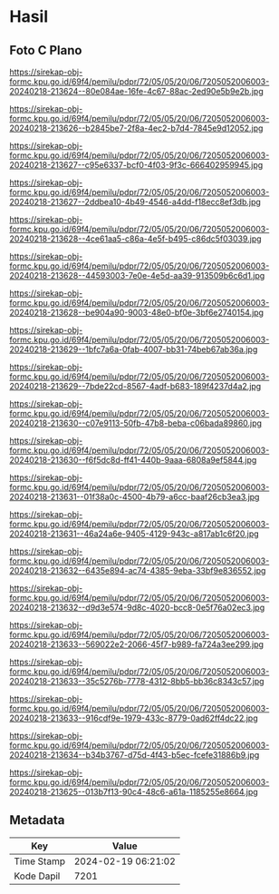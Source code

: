 # Hasil

## Foto C Plano

https://sirekap-obj-formc.kpu.go.id/69f4/pemilu/pdpr/72/05/05/20/06/7205052006003-20240218-213624--80e084ae-16fe-4c67-88ac-2ed90e5b9e2b.jpg

https://sirekap-obj-formc.kpu.go.id/69f4/pemilu/pdpr/72/05/05/20/06/7205052006003-20240218-213626--b2845be7-2f8a-4ec2-b7d4-7845e9d12052.jpg

https://sirekap-obj-formc.kpu.go.id/69f4/pemilu/pdpr/72/05/05/20/06/7205052006003-20240218-213627--c95e6337-bcf0-4f03-9f3c-666402959945.jpg

https://sirekap-obj-formc.kpu.go.id/69f4/pemilu/pdpr/72/05/05/20/06/7205052006003-20240218-213627--2ddbea10-4b49-4546-a4dd-f18ecc8ef3db.jpg

https://sirekap-obj-formc.kpu.go.id/69f4/pemilu/pdpr/72/05/05/20/06/7205052006003-20240218-213628--4ce61aa5-c86a-4e5f-b495-c86dc5f03039.jpg

https://sirekap-obj-formc.kpu.go.id/69f4/pemilu/pdpr/72/05/05/20/06/7205052006003-20240218-213628--44593003-7e0e-4e5d-aa39-913509b6c6d1.jpg

https://sirekap-obj-formc.kpu.go.id/69f4/pemilu/pdpr/72/05/05/20/06/7205052006003-20240218-213628--be904a90-9003-48e0-bf0e-3bf6e2740154.jpg

https://sirekap-obj-formc.kpu.go.id/69f4/pemilu/pdpr/72/05/05/20/06/7205052006003-20240218-213629--1bfc7a6a-0fab-4007-bb31-74beb67ab36a.jpg

https://sirekap-obj-formc.kpu.go.id/69f4/pemilu/pdpr/72/05/05/20/06/7205052006003-20240218-213629--7bde22cd-8567-4adf-b683-189f4237d4a2.jpg

https://sirekap-obj-formc.kpu.go.id/69f4/pemilu/pdpr/72/05/05/20/06/7205052006003-20240218-213630--c07e9113-50fb-47b8-beba-c06bada89860.jpg

https://sirekap-obj-formc.kpu.go.id/69f4/pemilu/pdpr/72/05/05/20/06/7205052006003-20240218-213630--f6f5dc8d-ff41-440b-9aaa-6808a9ef5844.jpg

https://sirekap-obj-formc.kpu.go.id/69f4/pemilu/pdpr/72/05/05/20/06/7205052006003-20240218-213631--01f38a0c-4500-4b79-a6cc-baaf26cb3ea3.jpg

https://sirekap-obj-formc.kpu.go.id/69f4/pemilu/pdpr/72/05/05/20/06/7205052006003-20240218-213631--46a24a6e-9405-4129-943c-a817ab1c6f20.jpg

https://sirekap-obj-formc.kpu.go.id/69f4/pemilu/pdpr/72/05/05/20/06/7205052006003-20240218-213632--6435e894-ac74-4385-9eba-33bf9e836552.jpg

https://sirekap-obj-formc.kpu.go.id/69f4/pemilu/pdpr/72/05/05/20/06/7205052006003-20240218-213632--d9d3e574-9d8c-4020-bcc8-0e5f76a02ec3.jpg

https://sirekap-obj-formc.kpu.go.id/69f4/pemilu/pdpr/72/05/05/20/06/7205052006003-20240218-213633--569022e2-2066-45f7-b989-fa724a3ee299.jpg

https://sirekap-obj-formc.kpu.go.id/69f4/pemilu/pdpr/72/05/05/20/06/7205052006003-20240218-213633--35c5276b-7778-4312-8bb5-bb36c8343c57.jpg

https://sirekap-obj-formc.kpu.go.id/69f4/pemilu/pdpr/72/05/05/20/06/7205052006003-20240218-213633--916cdf9e-1979-433c-8779-0ad62ff4dc22.jpg

https://sirekap-obj-formc.kpu.go.id/69f4/pemilu/pdpr/72/05/05/20/06/7205052006003-20240218-213634--b34b3767-d75d-4f43-b5ec-fcefe31886b9.jpg

https://sirekap-obj-formc.kpu.go.id/69f4/pemilu/pdpr/72/05/05/20/06/7205052006003-20240218-213625--013b7f13-90c4-48c6-a61a-1185255e8664.jpg


## Metadata

| Key        | Value               |
| ---------- | ------------------- |
| Time Stamp | 2024-02-19 06:21:02 |
| Kode Dapil | 7201                |



